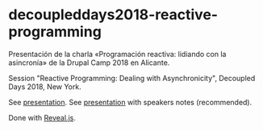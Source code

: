 # decoupleddays2018-reactive-programming

Presentación de la charla «Programación reactiva: lidiando con la asincronía» de la Drupal Camp 2018 en Alicante.

Session "Reactive Programming: Dealing with Asynchronicity", Decoupled Days 2018, New York.


See [presentation](https://rsanzante.github.io/decoupleddays2018-reactive-programming/presentaci%C3%B3n/).
See [presentation](https://rsanzante.github.io/decoupleddays2018-reactive-programming/presentaci%C3%B3n/?showNotes=true) with speakers notes (recommended).

Done with [Reveal.js](https://revealjs.com/#/).
